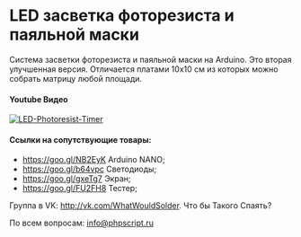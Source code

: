 # LED засветка фоторезиста и паяльной маски
Система засветки фоторезиста и паяльной маски на Arduino. Это вторая улучшенная версия. Отличается платами 10х10 см из которых можно собрать матрицу любой площади. 
#### Youtube Видео
[![LED-Photoresist-Timer](http://img.youtube.com/vi/Ps6n-hePVEI/0.jpg)](https://youtu.be/Ps6n-hePVEI)
#### Ссылки на сопутствующие товары:
* https://goo.gl/NB2EyK Arduino NANO;
* https://goo.gl/b64vpc Светодиоды;
* https://goo.gl/gxeTg7 Экран;
* https://goo.gl/FU2FH8 Тестер;

Группа в VK: http://vk.com/WhatWouldSolder. Что бы Такого Спаять?

По всем вопросам: info@phpscript.ru
